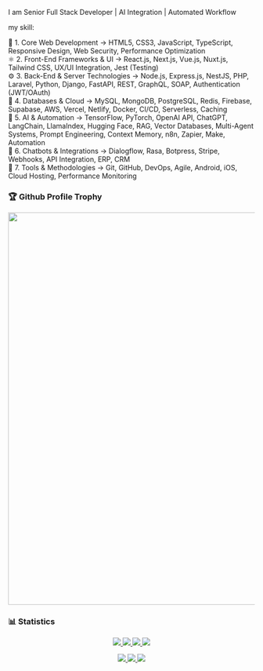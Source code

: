 I am Senior Full Stack Developer | AI Integration | Automated Workflow

my skill:
<div>
  🧠 1. Core Web Development -> 
HTML5, CSS3, JavaScript, TypeScript, Responsive Design, Web Security, Performance Optimization
</div>
<div>
  ⚛️ 2. Front-End Frameworks & UI -> 
React.js, Next.js, Vue.js, Nuxt.js, Tailwind CSS, UX/UI Integration, Jest (Testing)
</div>
<div>
  ⚙️ 3. Back-End & Server Technologies -> 
Node.js, Express.js, NestJS, PHP, Laravel, Python, Django, FastAPI, REST, GraphQL, SOAP, Authentication (JWT/OAuth)
</div>
<div>
  🧩 4. Databases & Cloud -> 
MySQL, MongoDB, PostgreSQL, Redis, Firebase, Supabase, AWS, Vercel, Netlify, Docker, CI/CD, Serverless, Caching
</div>
<div>
  🤖 5. AI & Automation -> 
TensorFlow, PyTorch, OpenAI API, ChatGPT, LangChain, LlamaIndex, Hugging Face, RAG, Vector Databases, Multi-Agent Systems, Prompt Engineering, Context Memory, n8n, Zapier, Make, Automation
</div>
<div>
  💬 6. Chatbots & Integrations -> 
Dialogflow, Rasa, Botpress, Stripe, Webhooks, API Integration, ERP, CRM
</div>
<div>
🧰 7. Tools & Methodologies -> 
Git, GitHub, DevOps, Agile, Android, iOS, Cloud Hosting, Performance Monitoring
</div>


### 🏆 Github Profile Trophy

<a href="https://github.com/ryo-ma/github-profile-trophy" align="center">
  <img width=800 src="https://github-profile-trophy.vercel.app/?username=dolfinus&column=8&theme=gruvbox&no-frame=true"/>
</a>

### 📊 Statistics

<a href="https://github.com/vn7n24fzkq/github-profile-summary-cards">
    <p align="center">
        <img src="https://github-profile-summary-cards.vercel.app/api/cards/profile-details?username=dolfinus&theme=github_dark">
        <img src="https://github-profile-summary-cards.vercel.app/api/cards/stats?username=dolfinus&theme=github_dark">
        <img src="https://github-profile-summary-cards.vercel.app/api/cards/productive-time?username=dolfinus&theme=github_dark&utcOffset=3">
        <img src="https://github-profile-summary-cards.vercel.app/api/cards/most-commit-language?username=dolfinus&theme=github_dark"><br>
    </p>
</a>

<p align="center">
    <a href="https://wakatime.com/@dolfinus">
      <img src="https://wakatime.com/badge/user/847d9477-bdf4-4be9-9660-993eb1665dc7.svg">
    </a>
    <a href="https://github.com/antonkomarev/github-profile-views-counter">
      <img src="https://komarev.com/ghpvc/?username=dolfinus&style=flat-square&label=Views"/>
    </a>
    <a href="https://yhype.me/">
      <img src="https://hit.yhype.me/github/profile?user_id=4661021"/>
    </a>
</p>

